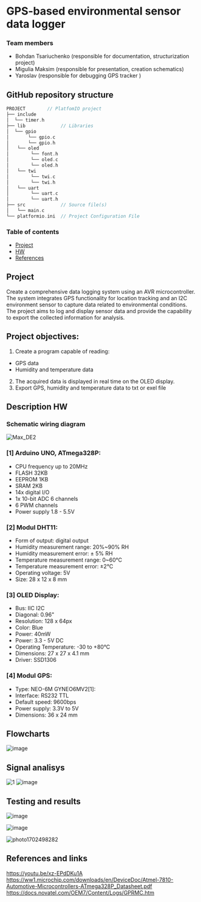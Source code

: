 # GPS-based environmental sensor data logger

### Team members

* Bohdan Tsariuchenko (responsible for documentation, structurization project)
* Migulia Maksim (responsible for presentation, creation schematics)
* Yaroslav (responsible for debugging GPS tracker )


## GitHub repository structure

   ```c
PROJECT        // PlatfomIO project
├── include
│  └── timer.h      
├── lib             // Libraries
│  └── gpio
│       └── gpio.c
│       └── gpio.h
│   └── oled
│        └── font.h
│        └── oled.c
│        └── oled.h
│   └── twi
│        └── twi.c
│        └── twi.h
│   └── uart
│        └── uart.c
│        └── uart.h
├── src             // Source file(s)
│   └── main.c
└── platformio.ini  // Project Configuration File
 ```

### Table of contents

* [Project](#objectives)
* [HW](#hardware)
* [References](#references)

<a name="objectives"></a>
## Project
Create a comprehensive data logging system using an AVR microcontroller. The system integrates GPS functionality for location tracking and an I2C environment sensor to capture data related to environmental conditions. The project aims to log and display sensor data and provide the capability to export the collected information for analysis.

## Project objectives:

1. Create a program capable of reading: 
- GPS data
- Humidity and temperature data
2. The acquired data is displayed in real time on the OLED display.
3. Export GPS, humidity and temperature data to txt or exel file


<a name="hardware"></a>
## Description HW
### Schematic wiring diagram
![Max_DE2](https://github.com/MaksimMigulia97/digital_electronics-2/assets/99403646/05c29027-3b62-4b4a-b1e0-ba9bfbfa2d46)

### [1] Arduino UNO, ATmega328P:
- CPU frequency up to 20MHz
- FLASH 32KB
- EEPROM 1KB
- SRAM 2KB
- 14x digital I/O
- 1x 10-bit ADC 6 channels
- 6 PWM channels
- Power supply 1.8 - 5.5V

### [2] Modul DHT11:
- Form of output: digital output
- Humidity measurement range: 20%~90% RH
- Humidity measurement error: ± 5% RH
- Temperature measurement range: 0~60℃
- Temperature measurement error: ±2℃
- Operating voltage: 5V
- Size: 28 x 12 x 8 mm

### [3] OLED Display:
- Bus: IIC I2C
- Diagonal: 0.96" 
- Resolution: 128 x 64px
- Color: Blue
- Power: 40mW 
- Power: 3.3 - 5V DC 
- Operating Temperature: -30 to +80°C 
- Dimensions: 27 x 27 x 4.1 mm 
- Driver: SSD1306

### [4] Modul GPS:
- Type: NEO-6M GYNEO6MV2[1]: 
- Interface: RS232 TTL
- Default speed: 9600bps
- Power supply: 3.3V to 5V
- Dimensions: 36 x 24 mm

<a name="modules"></a>

## Flowcharts
![image](https://github.com/Xtsari00/notReal-Digital-Electronics-2/assets/99403641/7bd48cb2-cc2b-4851-829f-f80f9d2067c6)

## Signal analisys 
![1](https://github.com/Xtsari00/notReal-Digital-Electronics-2/assets/99403641/30282f5b-707b-4bbf-890b-a5edb8bb6f31)
![image](https://github.com/Xtsari00/notReal-Digital-Electronics-2/assets/99403641/f3e1faac-cd07-495f-bef1-c60f92e3e0b9)


## Testing and results
![image](https://github.com/Xtsari00/notReal-Digital-Electronics-2/assets/99403641/02b0ff3f-9a03-41ff-93a2-cb791b5dc97a)

![image](https://github.com/Xtsari00/notReal-Digital-Electronics-2/assets/99403641/94a315ad-299b-42d3-b931-5311ffa84938)

![photo1702498282](https://github.com/Xtsari00/notReal-Digital-Electronics-2/assets/99403641/68fed1d6-c474-4499-b25e-26a2e23109e2)



## References and links
https://youtu.be/xz-EPdDKu1A
https://ww1.microchip.com/downloads/en/DeviceDoc/Atmel-7810-Automotive-Microcontrollers-ATmega328P_Datasheet.pdf
https://docs.novatel.com/OEM7/Content/Logs/GPRMC.htm
